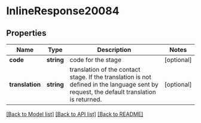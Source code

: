 # InlineResponse20084

## Properties
Name | Type | Description | Notes
------------ | ------------- | ------------- | -------------
**code** | **string** | code for the stage | [optional] 
**translation** | **string** | translation of the contact stage. If the translation is not defined in the language sent by request, the default translation is returned. | [optional] 

[[Back to Model list]](../../README.md#documentation-for-models) [[Back to API list]](../../README.md#documentation-for-api-endpoints) [[Back to README]](../../README.md)


